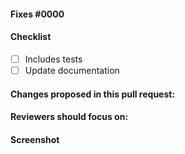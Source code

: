 #### Fixes #0000

#### Checklist

- [ ] Includes tests
- [ ] Update documentation

<!-- Our build will run when you open this PR. -->

#### Changes proposed in this pull request:

<!-- Fill this out. -->

#### Reviewers should focus on:

<!-- Fill this out. -->

#### Screenshot

<!-- Include an image of the most relevant user-facing change, if any. -->
